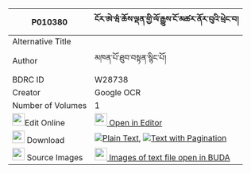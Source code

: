 |P010380|ངོར་ཨེ་ཝཾ་ཆོས་ལྡན་གྱི་ལོ་རྒྱུས་ངོ་མཚར་ནོར་བུའི་ཕྲེང་བ། 
| --- | --- 
|Alternative Title |
|Author| མཁན་པོ་ཐུབ་བསྟན་སྙིང་པོ།
|BDRC ID | W28738
|Creator | Google OCR
|Number of Volumes| 1
|<img width="25" src="https://img.icons8.com/color/25/000000/edit-property.png">Edit Online| [<img width="25" src="https://avatars.githubusercontent.com/u/45091458?s=200&v=4"> Open in Editor](http://editor.openpecha.org/P010380)
|<img width="25" src="https://img.icons8.com/fluent/48/000000/download-2.png"/>  Download | [![](https://img.icons8.com/color/20/000000/txt.png)Plain Text](https://github.com/Openpecha/P010380/releases/download/v1/ngo_ra_ewam_choden_gyi_logyu_n_plain_P010380.zip), [![](https://img.icons8.com/color/20/000000/txt.png)Text with Pagination](https://github.com/Openpecha/P010380/releases/download/v1/ngo_ra_ewam_choden_gyi_logyu_n_pages_P010380.zip)
|<img width="25" src="https://img.icons8.com/plasticine/100/000000/pictures-folder.png"/>  Source Images | [<img width="25" src="https://library.bdrc.io/icons/BUDA-small.svg"> Images of text file open in BUDA](https://library.bdrc.io/show/bdr:W28738)